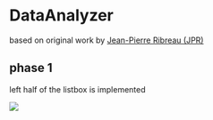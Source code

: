 # DataAnalyzer

based on original work by [Jean-Pierre Ribreau (JPR)](https://kb.4d.com/assetid=77253)

## phase 1

left half of the listbox is implemented

![](https://github.com/user-attachments/assets/5f29c888-297c-4a94-aa18-08caa6872ed8)
